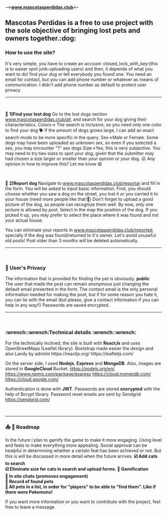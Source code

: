 --><strong>www.mascotasperdidas.club</strong><--

<h2>Mascotas Perdidas is a free to use project with the sole objective of bringing lost pets and owners together.:dog: </h2>

<h3>How to use the site?</h3>
It's very simple, you have to create an account :closed_lock_with_key:(this is to easier spot junk-uploading users) and then, it depends of what you want to do!
find your dog or tell everybody you found one. You need an email for contact, but you can add phone number or whatever as means of communication. I didn't add phone number as default to protect user privacy

<hr>
<br>

:paw_prints: <strong>1)Find your lost dog</strong>
Go to the lost dogs section www.mascotasperdidas.club/all, and search for your dog giving their characteristics.
Colors-> The search is inclusive, so you need only one color to find your dog :dog2: If the amount of dogs grows large, I can add an exact search mode to be more specific in the query.
Sex->Male or Female. Some dogs may have been uploaded as unknown sex, so even if you selected a sex, you may encounter "?" sex dogs
Size->Yes, this is very subjective. You may need to try two sizes to spot your dog, given that the submitter may had chosen a size larger or smaller than your opinion or your dog. :stuck_out_tongue:
Any opinion in how to improve this? Let me know 	:smile:

<br>

:paw_prints: <strong>2)Report dog   </strong>
Navigate to www.mascotasperdidas.club/reportar and fill in the form. You will be asked to input basic information. First, you should choose whether you saw a dog on the street, you lost it or you carried it to your house (need more people like that!:clap:)
Don't forget to upload a good picture of the dog, so people can recognize them well. By now, only one picture is allowed by post.
Select in the map the position of the dog. If you picked it up, you may prefer to select the place where it was found and not your actual house.


You can eliminate your reports in www.mascotasperdidas.club/reported, specially if the dog was found/returned to it's owner. Let's avoid unuseful old posts! Post older than 3 months will be deleted automatically.

<hr>
<br>
<h3> 🙏 User's Privacy</h3>
The information that is provided for finding the pet is obviously. <strong>public</strong> <br>
The user that made the post can remain anonymous just changing the default email presented in the form.
The contact email is the only personal information needed for making the post, but if for some reason you hate it, you can lie with the email (but please, give a contact information if you can help in any way!!)
Passwords are saved encrypted.

<br>
<hr>
<br>
<h3>:wrench::wrench:Technical details :wrench::wrench:</h3>
For the technically inclined, the site is built with <strong>ReactJs</strong> and uses OpenStreetMaps (Leaflet library). Bootstrap made easier the design and also Landy by adrinlol 
https://reactjs.org/
https://leafletjs.com/

On the server side, I used <strong>Nodejs</strong>, <strong>Express</strong> and <strong>MongoDB</strong>. Also, images are stored in <strong>GoogleCloud</strong> Bucket.
https://nodejs.org/en/
https://www.npmjs.com/package/express
https://cloud.mongodb.com/
https://cloud.google.com/

Authentication is done with <strong>JWT</strong>. 
Passwords are stored <strong>encrypted</strong> with the help of Bcrypt library. 
Password reset emails are sent by Sendgrid https://sendgrid.com/

<br>
<hr>
<h3> 📤 📗 Roadmap</h3>
In the future I plan to gamify the game to make it more engaging. Using level and feats to make everything more appealing. Social approval can be healpful in determining whether a certain feat has been achieved or not. But this is will be discussed in more detail when the future arrives.

<strong>
☑️ Add cats to search<br>
 ☑️ Eliminate size for cats in search and upload forms.
🔲 Gamification <br>
🔲 In site chats (promoves engagement) <br>
🔲 Record of found pets<br>
🔲 All pets in a list, in order for "players" to be able to "find them". Like if there were Pokemons! </strong><br>


If you want more information or you want to contribute with the project, feel free to leave a message.
